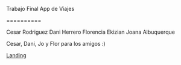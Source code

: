 Trabajo Final App de Viajes

==========

Cesar Rodriguez
Dani Herrero
Florencia Ekizian
Joana Albuquerque


Cesar, Dani, Jo y Flor para los amigos :)


[Landing](landing/index.html)
